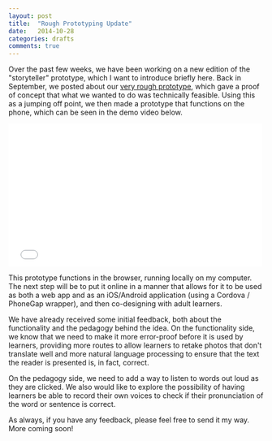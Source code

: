 ```yaml
---
layout: post
title:  "Rough Prototyping Update"
date:   2014-10-28
categories: drafts
comments: true
---
```


Over the past few weeks, we have been working on a new edition of the "storyteller" prototype, which I want to introduce briefly here. Back in September, we posted about our [very rough prototype](http://learn.media.mit.edu/mlw/updates/rough-prototyping.html), which gave a proof of concept that what we wanted to do was technically feasible. Using this as a jumping off point, we then made a prototype that functions on the phone, which can be seen in the demo video below.

<iframe src="//player.vimeo.com/video/109415916" width="500" height="281" frameborder="0" webkitallowfullscreen mozallowfullscreen allowfullscreen></iframe>

This prototype functions in the browser, running locally on my computer. The next step will be to put it online in a manner that allows for it to be used as both a web app and as an iOS/Android application (using a Cordova / PhoneGap wrapper), and then co-designing with adult learners.

We have already received some initial feedback, both about the functionality and the pedagogy behind the idea.
On the functionality side, we know that we need to make it more error-proof before it is used by learners, providing more routes to allow learners to retake photos that don't translate well and more natural language processing to ensure that the text the reader is presented is, in fact, correct.

On the pedagogy side, we need to add a way to listen to words out loud as they are clicked. We also would like to explore the possibility of having learners be able to record their own voices to check if their pronunciation of the word or sentence is correct.

As always, if you have any feedback, please feel free to send it my way. More coming soon!


